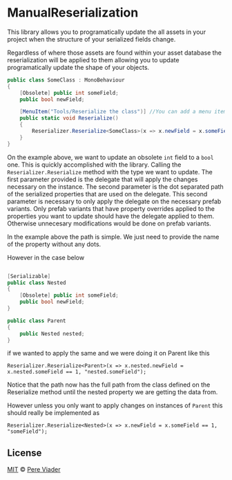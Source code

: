# ManualReserialization

This library allows you to programatically update the all assets in your project when the structure of your serialized fields change.

Regardless of where those assets are found within your asset database the reserialization will be applied to them allowing you to update programatically update the shape of your objects.

```csharp
public class SomeClass : MonoBehaviour
{
    [Obsolete] public int someField;
    public bool newField;

    [MenuItem("Tools/Reserialize the class")] //You can add a menu item to be able to run this snippet of code from the UnityEditor
    public static void Reserialize()
    {
        Reserializer.Reserialize<SomeClass>(x => x.newField = x.someField == 1, "someField");
    }
}
```


On the example above, we want to update an obsolete `int` field to a `bool` one.
This is quickly accomplished with the library. Calling the `Reserializer.Reserialize` method with the type we want to update.
The first parameter provided is the delegate that will apply the changes necessary on the instance.
The second parameter is the dot separated path of the serialized properties that are used on the delegate.
This second parameter is necessary to only apply the delegate on the necessary prefab variants. Only prefab variants that have property overrides applied to the properties you want to update should have the delegate applied to them. Otherwise unnecesary modifications would be done on prefab variants.

In the example above the path is simple. We just need to provide the name of the property without any dots.

However in the case below

```csharp

[Serializable]
public class Nested
{
    [Obsolete] public int someField;
    public bool newField;
}

public class Parent
{
    public Nested nested;
}
```

if we wanted to apply the same and we were doing it on Parent like this 

```
Reserializer.Reserialize<Parent>(x => x.nested.newField = x.nested.someField == 1, "nested.someField");
```

Notice that the path now has the full path from the class defined on the Reserialize method until the nested property we are getting the data from.

However unless you only want to apply changes on instances of `Parent` this should really be implemented as

```
Reserializer.Reserialize<Nested>(x => x.newField = x.someField == 1, "someField");
```


## License

[MIT](LICENSE.md) © [Pere Viader](https://github.com/PereViader)
